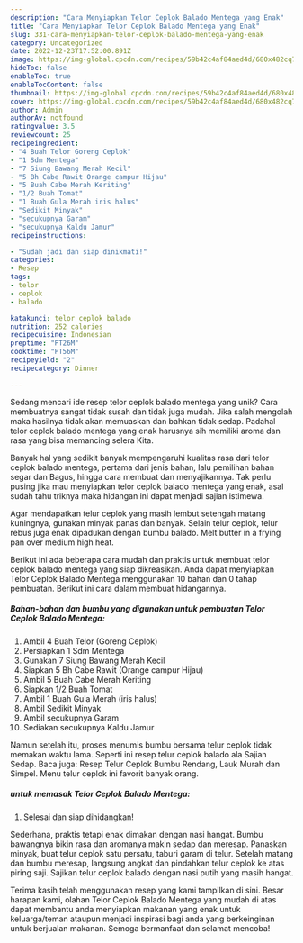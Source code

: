 ```yaml
---
description: "Cara Menyiapkan Telor Ceplok Balado Mentega yang Enak"
title: "Cara Menyiapkan Telor Ceplok Balado Mentega yang Enak"
slug: 331-cara-menyiapkan-telor-ceplok-balado-mentega-yang-enak
category: Uncategorized
date: 2022-12-23T17:52:00.891Z
image: https://img-global.cpcdn.com/recipes/59b42c4af84aed4d/680x482cq70/telor-ceplok-balado-mentega-foto-resep-utama.jpg
hideToc: false
enableToc: true
enableTocContent: false
thumbnail: https://img-global.cpcdn.com/recipes/59b42c4af84aed4d/680x482cq70/telor-ceplok-balado-mentega-foto-resep-utama.jpg
cover: https://img-global.cpcdn.com/recipes/59b42c4af84aed4d/680x482cq70/telor-ceplok-balado-mentega-foto-resep-utama.jpg
author: Admin
authorAv: notfound
ratingvalue: 3.5
reviewcount: 25
recipeingredient:
- "4 Buah Telor Goreng Ceplok"
- "1 Sdm Mentega"
- "7 Siung Bawang Merah Kecil"
- "5 Bh Cabe Rawit Orange campur Hijau"
- "5 Buah Cabe Merah Keriting"
- "1/2 Buah Tomat"
- "1 Buah Gula Merah iris halus"
- "Sedikit Minyak"
- "secukupnya Garam"
- "secukupnya Kaldu Jamur"
recipeinstructions:

- "Sudah jadi dan siap dinikmati!"
categories:
- Resep
tags:
- telor
- ceplok
- balado

katakunci: telor ceplok balado 
nutrition: 252 calories
recipecuisine: Indonesian
preptime: "PT26M"
cooktime: "PT56M"
recipeyield: "2"
recipecategory: Dinner

---
```





Sedang mencari ide resep telor ceplok balado mentega yang unik? Cara membuatnya sangat tidak susah dan tidak juga mudah. Jika salah mengolah maka hasilnya tidak akan memuaskan dan bahkan tidak sedap. Padahal telor ceplok balado mentega yang enak harusnya sih memiliki aroma dan rasa yang bisa memancing selera Kita.





Banyak hal yang sedikit banyak mempengaruhi kualitas rasa dari telor ceplok balado mentega, pertama dari jenis bahan, lalu pemilihan bahan segar dan Bagus, hingga cara membuat dan menyajikannya. Tak perlu pusing jika mau menyiapkan telor ceplok balado mentega yang enak,      asal sudah tahu triknya maka hidangan ini dapat menjadi sajian istimewa.














Agar mendapatkan telur ceplok yang masih lembut setengah matang kuningnya, gunakan minyak panas dan banyak. Selain telur ceplok, telur rebus juga enak dipadukan dengan bumbu balado. Melt butter in a frying pan over medium high heat.






Berikut ini ada beberapa cara mudah dan praktis untuk membuat telor ceplok balado mentega yang siap dikreasikan. Anda dapat menyiapkan Telor Ceplok Balado Mentega menggunakan 10 bahan dan 0 tahap pembuatan. Berikut ini cara dalam membuat hidangannya.

<!--inarticleads1-->

##### Bahan-bahan dan bumbu yang digunakan untuk pembuatan Telor Ceplok Balado Mentega:

1. Ambil 4 Buah Telor (Goreng Ceplok)
1. Persiapkan 1 Sdm Mentega
1. Gunakan 7 Siung Bawang Merah Kecil
1. Siapkan 5 Bh Cabe Rawit (Orange campur Hijau)
1. Ambil 5 Buah Cabe Merah Keriting
1. Siapkan 1/2 Buah Tomat
1. Ambil 1 Buah Gula Merah (iris halus)
1. Ambil Sedikit Minyak
1. Ambil secukupnya Garam
1. Sediakan secukupnya Kaldu Jamur


Namun setelah itu, proses menumis bumbu bersama telur ceplok tidak memakan waktu lama. Seperti ini resep telur ceplok balado ala Sajian Sedap. Baca juga: Resep Telur Ceplok Bumbu Rendang, Lauk Murah dan Simpel. Menu telur ceplok ini favorit banyak orang. 

<!--inarticleads2-->

#####  untuk memasak Telor Ceplok Balado Mentega:


1. Selesai dan siap dihidangkan!

Sederhana, praktis tetapi enak dimakan dengan nasi hangat. Bumbu bawangnya bikin rasa dan aromanya makin sedap dan meresap. Panaskan minyak, buat telur ceplok satu persatu, taburi garam di telur. Setelah matang dan bumbu meresap, langsung angkat dan pindahkan telur ceplok ke atas piring saji. Sajikan telur ceplok balado dengan nasi putih yang masih hangat. 

Terima kasih telah menggunakan resep yang kami tampilkan di sini. Besar harapan kami, olahan Telor Ceplok Balado Mentega yang mudah di atas dapat membantu anda menyiapkan makanan yang enak untuk keluarga/teman ataupun menjadi inspirasi bagi anda yang berkeinginan untuk berjualan makanan. Semoga bermanfaat dan selamat mencoba!
